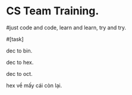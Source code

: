 # CS Team Training.
#just code and code, learn and learn, try and try.

#[task]

dec to bin.

dec to hex.

dec to oct.

hex về mấy cái còn lại.
